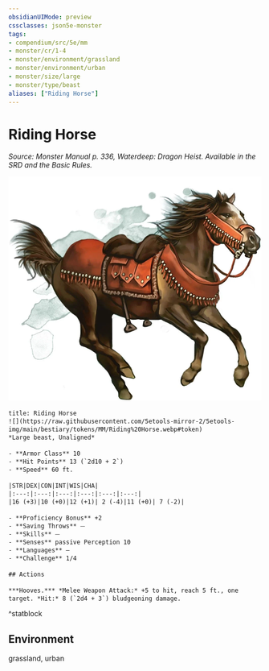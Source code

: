 ```yaml
---
obsidianUIMode: preview
cssclasses: json5e-monster
tags:
- compendium/src/5e/mm
- monster/cr/1-4
- monster/environment/grassland
- monster/environment/urban
- monster/size/large
- monster/type/beast
aliases: ["Riding Horse"]
---
```

# Riding Horse
*Source: Monster Manual p. 336, Waterdeep: Dragon Heist. Available in the SRD and the Basic Rules.*  

![](https://raw.githubusercontent.com/5etools-mirror-2/5etools-img/main/bestiary/MM/Riding%20Horse.webp#center) 

```ad-statblock
title: Riding Horse
![](https://raw.githubusercontent.com/5etools-mirror-2/5etools-img/main/bestiary/tokens/MM/Riding%20Horse.webp#token)
*Large beast, Unaligned*

- **Armor Class** 10 
- **Hit Points** 13 (`2d10 + 2`) 
- **Speed** 60 ft.

|STR|DEX|CON|INT|WIS|CHA|
|:---:|:---:|:---:|:---:|:---:|:---:|
|16 (+3)|10 (+0)|12 (+1)| 2 (-4)|11 (+0)| 7 (-2)|

- **Proficiency Bonus** +2
- **Saving Throws** ⏤
- **Skills** ⏤
- **Senses** passive Perception 10
- **Languages** —
- **Challenge** 1/4

## Actions

***Hooves.*** *Melee Weapon Attack:* +5 to hit, reach 5 ft., one target. *Hit:* 8 (`2d4 + 3`) bludgeoning damage.
```
^statblock

## Environment

grassland, urban